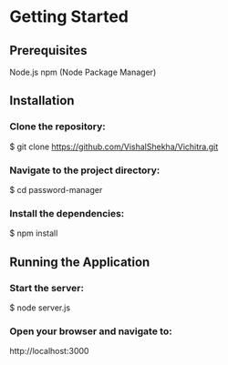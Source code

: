# Getting Started

## Prerequisites
Node.js
npm (Node Package Manager)

## Installation
### Clone the repository:
$ git clone https://github.com/VishalShekha/Vichitra.git

### Navigate to the project directory:
$ cd password-manager

### Install the dependencies:
$ npm install

## Running the Application
### Start the server:
$ node server.js

### Open your browser and navigate to:
http://localhost:3000
